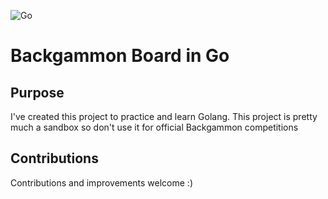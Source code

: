 ![Go](https://github.com/jscruz/backgammon-go/workflows/Go/badge.svg)
# Backgammon Board in Go
## Purpose
I've created this project to practice and learn Golang. This project is pretty much a sandbox so don't use it for official Backgammon competitions

## Contributions 
Contributions and improvements welcome :)
